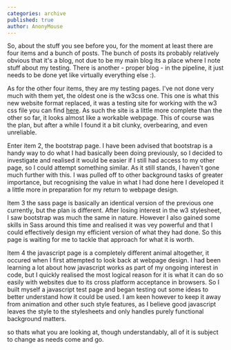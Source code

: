 ```yaml
---
categories: archive
published: true
author: AnonyMouse
---
```


So, about the stuff you see before you, for the moment at least there are four items and a bunch of posts.
The bunch of posts its probably relatively obvious that it's a blog, not due to be my main blog its a place where I note stuff about my testing. There is another - proper blog - in the pipeline, it just needs to be done yet like virtually everything else :).

As for the other four items, they are my testing pages. I've not done very much with them yet, the oldest one is the w3css one.
This one is what this new website format replaced, it was a testing site for working with the w3 css file you can find [here](https://www.w3schools.com/w3css/4/w3.css).
As such the site is a little more complete than the other so far, it looks almost like a workable webpage. This of course was the plan, but after a while I found it a bit clunky, overbearing, and even unreliable.

Enter item 2, the bootstrap page. I have been advised that bootstrap is a handy way to do what I had basically been doing previously, so I decided to investigate and realised it would be easier if I still had access to my other page, so I could attempt something similar.
As it still stands, I haven't gone much further with this. I was pulled off to other background tasks of greater importance, but recognising the value in what I had done here I developed it a little more in preparation for my return to webpage design.

Item 3 the sass page is basically an identical version of the previous one currently, but the plan is different. After losing interest in the w3 stylesheet, I saw bootstrap was much the same in nature.
However I also gained some skills in Sass around this time and realised it was vey powerful and that I could effectively design my efficient version of what they had done. So this page is waiting for me to tackle that approach for what it is worth.

Item 4 the javascript page is a completely different animal altogether, it occured when I first attempted to look back at webpage design. I had been learning a lot about how javascript works as part of my ongoing interest in code, but I quickly realised the most logical reason for it is what it can do so easily with websites due to its cross platform acceptance in browsers.
So I built myself a javascript test page and began testing out some ideas to better understand how it could be used. I am keen however to keep it away from animation and other such style features, as I believe good javascript leaves the style to the stylesheets and only handles purely functional background matters.

so thats what you are looking at, though understandably, all of it is subject to change as needs come and go.
